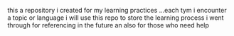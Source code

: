 this a repository i created for my learning practices ...each tym i encounter a  topic or language i will use this repo to store the learning process i went through for referencing in the future an also for those who need help
